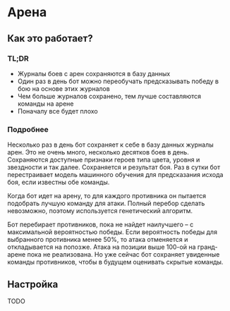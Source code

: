 # Арена

## Как это работает?

### TL;DR

- Журналы боев с арен сохраняются в базу данных
- Один раз в день бот можно переобучать предсказывать победу в бою на основе этих журналов
- Чем больше журналов сохранено, тем лучше составляются команды на арене
- Поначалу все будет плохо

### Подробнее

Несколько раз в день бот сохраняет к себе в базу данных журналы арен. Это не очень много, несколько десятков боев в день. Сохраняются доступные признаки героев типа цвета, уровня и звездности и так далее. Сохраняется и результат боя. Раз в сутки бот перестраивает модель машинного обучения для предсказания исхода боя, если известны обе команды.

Когда бот идет на арену, то для каждого противника он пытается подобрать лучшую команду для атаки. Полный перебор сделать невозможно, поэтому используется генетический алгоритм.

Бот перебирает противников, пока не найдет наилучшего – с максимальной вероятностью победы. Если вероятность победы для выбранного противника менее 50%, то атака отменяется и откладывается на попозже. Атака на позиции выше 100-ой на гранд-арене пока не реализована. Но уже сейчас бот сохраняет увиденные команды противников, чтобы в будущем оценивать скрытые команды.

## Настройка

TODO
